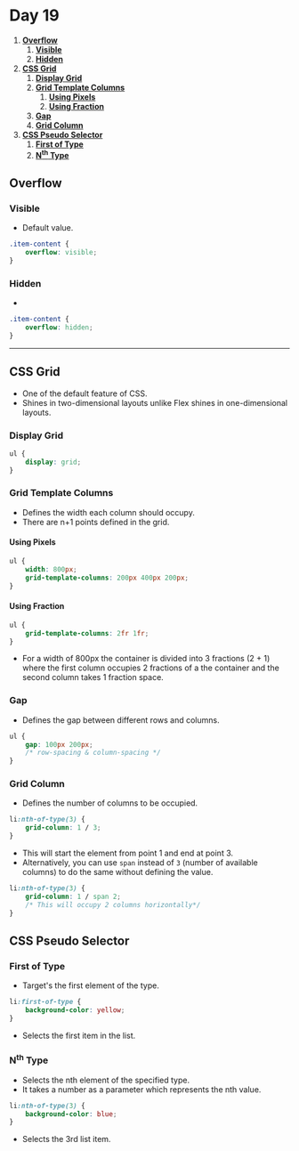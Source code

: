 # **Day 19** <!-- omit in toc -->

1. [**Overflow**](#overflow)
   1. [**Visible**](#visible)
   2. [**Hidden**](#hidden)
2. [**CSS Grid**](#css-grid)
   1. [**Display Grid**](#display-grid)
   2. [**Grid Template Columns**](#grid-template-columns)
      1. [**Using Pixels**](#using-pixels)
      2. [**Using Fraction**](#using-fraction)
   3. [**Gap**](#gap)
   4. [**Grid Column**](#grid-column)
3. [**CSS Pseudo Selector**](#css-pseudo-selector)
   1. [**First of Type**](#first-of-type)
   2. [**N<sup>th</sup> Type**](#nsupthsup-type)

## **Overflow**

### **Visible**

-   Default value.

```css
.item-content {
    overflow: visible;
}
```

### **Hidden**

-

```css
.item-content {
    overflow: hidden;
}
```

---

## **CSS Grid**

-   One of the default feature of CSS.
-   Shines in two-dimensional layouts unlike Flex shines in one-dimensional layouts.

### **Display Grid**

```css
ul {
    display: grid;
}
```

### **Grid Template Columns**

-   Defines the width each column should occupy.
-   There are n+1 points defined in the grid.

#### **Using Pixels**

```css
ul {
    width: 800px;
    grid-template-columns: 200px 400px 200px;
}
```

#### **Using Fraction**

```css
ul {
    grid-template-columns: 2fr 1fr;
}
```

-   For a width of 800px the container is divided into 3 fractions (2 + 1) where the first column occupies 2 fractions of a the container and the second column takes 1 fraction space.

### **Gap**

-   Defines the gap between different rows and columns.

```css
ul {
    gap: 100px 200px;
    /* row-spacing & column-spacing */
}
```

### **Grid Column**

-   Defines the number of columns to be occupied.

```css
li:nth-of-type(3) {
    grid-column: 1 / 3;
}
```

-   This will start the element from point 1 and end at point 3.
-   Alternatively, you can use `span` instead of `3` (number of available columns) to do the same without defining the value.

```css
li:nth-of-type(3) {
    grid-column: 1 / span 2;
    /* This will occupy 2 columns horizontally*/
}
```

## **CSS Pseudo Selector**

### **First of Type**

-   Target's the first element of the type.

```css
li:first-of-type {
    background-color: yellow;
}
```

-   Selects the first item in the list.

### **N<sup>th</sup> Type**

-   Selects the nth element of the specified type.
-   It takes a number as a parameter which represents the nth value.

```css
li:nth-of-type(3) {
    background-color: blue;
}
```

-   Selects the 3rd list item.
